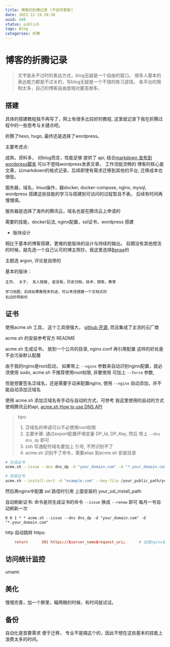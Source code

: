 ```yaml
---
title: 博客的折腾记录 (不定时更新)
date: 2022-12-19 20:38
uuid: 448
status: publish
tags: Blog
categories: 折腾
---
```


# 博客的折腾记录

> 文字是永不过时的表达方式，blog无疑是一个自由的窗口。
> 很多人基本的表达能力都是不过关的，写blog无疑是一个不错的练习途径。
> 各平台的限制太多，自己的博客自由度相对要高很多。

## 搭建

具体的搭建教程我不再写了，网上有很多比较好的教程, 这里就记录下我在折腾过程中的一些思考与关键点吧。

折腾了hexo, hugo, 最终还是选择了wordpress。

主要考虑点: 

成熟，资料多，
对blog而言，性能足够
提供了 api, 结合[markdown 发布到wordpress脚本](https://github.com/skywind3000/markpress) 可以不登陆wordpress发表文章， 工作流挺流畅的
博客的核心是文章，以markdown的格式记录，后续即使有需求迁移到其他的平台, 迁移成本也很低。

服务器，域名，linux操作，器docker, docker-compose, nginx, mysql, wordpress 搭建这些技能的学习与搭建到可访问的过程暂且不表。
后续有时间再慢慢填。

服务器是选择了海外的腾讯云，域名也是在腾讯云上申请的

需要的技能，docker玩法, nginx配置，ssl证书，wordpress 搭建

- 版块设计

相比于基本的博客搭建，更难的是版块的设计与持续的输出。
前期没有其他想法的时候，就先选一个自己认可的博主照抄。我这里选择[Bense](https://blognas.hwb0307.com/)的

主题选 argon, 评论是自带的

基本的版块：

	主页， 关于， 友人链接, 留言板，历史归档，技术，随笔，教育

	学习地图，后续如果教程多的话，可以考虑搭建一个文档式的
	右边的导航栏

## 证书

使用acme.sh 工具， 这个工具很强大， [github 开源](https://github.com/acmesh-official/acme.sh), 而且集成了主流的云厂商

acme.sh 的安装参考官方 README

acme.sh 生成证书， 放到一个公共的目录, nginx.conf 再引用配置
这样的好处是不会污染默认配置

由于我的nginx是root启动， 如果带上 `--nginx` 参数来自动识别nginx配置，就必须使用 sudo, 
acme.sh 不推荐使用root权限, 非要使用 可加上 `--force` 参数,

但是想要签名泛域名，还是需要手动来配置nginx, 使用 `--nginx` 自动添加，并不能自动添加泛域名

使用 acme.sh 添加泛域名有手动与自动的方式，可参考
我这里使用的自动的方式 使用腾讯云的api, [acme.sh How to use DNS API](https://github.com/acmesh-official/acme.sh/wiki/dnsapi#dns_dp)

> tips: 
>	1. 泛域名的申请可以不必使用root权限
>	2. 主要步骤: 通过export配置环境变量 DP_Id, DP_Key, 然后 带上 `--dns dns_dp` 即可
>	3. zsh 写通配符域名要加上 引号, 不然识别不了
>	4. acme.sh 识别不了命令，需要alias 到acme.sh 安装目录


```sh
# 生成证书
acme.sh --issue --dns dns_dp -d "your_domain.com" -d "*.your_domain.com"

# 安装证书
acme.sh --install-cert -d "example.com" --key-file /your_public_path/your_domain.com.key --fullchain-file /your_ssl_intall_path/your_domain.com.fullchain.cer
```

然后再nginx中配置 ssl 路径时引用 上面安装的 your_ssl_install_path

自动刷新证书:
命令是将生成证书的命令 `--issue` 换成 `--renew` 即可
每月一号自动刷新一次
```crontab
0 0 1 * * acme.sh --issue --dns dns_dp -d "your_domain.com" -d "*.your_domain.com"
```

http 自动跳转 https:
```conf
	return      301 https://$server_name$request_uri;      # 这是nginx最新支持的写法
```

## 访问统计监控

umami

## 美化

慢慢完善，加一个群里，瞄两眼的时候，有时间就试试。

## 备份

自动化是首要需求
便于迁移， 专业不是搞这个的，因此不想在这些基本的技能上浪费太多的时间。

